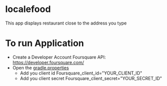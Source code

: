 # localefood
This app displays restaurant close to the address you type

# To run Application
* Create a Developer Account Foursquare API: https://developer.foursquare.com/
* Open the [gradle.properties](https://github.com/spykins/localefood/blob/master/gradle.properties)
    * Add you client id Foursquare_client_id="YOUR_CLIENT_ID"
    * Add you client secret Foursquare_client_secret="YOUR_SECRET_ID"